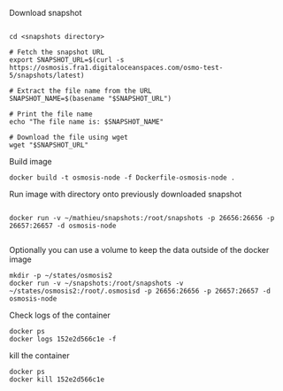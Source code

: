 

Download snapshot

```

cd <snapshots directory>

# Fetch the snapshot URL
export SNAPSHOT_URL=$(curl -s https://osmosis.fra1.digitaloceanspaces.com/osmo-test-5/snapshots/latest)

# Extract the file name from the URL
SNAPSHOT_NAME=$(basename "$SNAPSHOT_URL")

# Print the file name
echo "The file name is: $SNAPSHOT_NAME"

# Download the file using wget
wget "$SNAPSHOT_URL"

```

Build image

```
docker build -t osmosis-node -f Dockerfile-osmosis-node .
```


Run image with directory onto previously downloaded snapshot
```

docker run -v ~/mathieu/snapshots:/root/snapshots -p 26656:26656 -p 26657:26657 -d osmosis-node


```

Optionally you can use a volume to keep the data outside of the docker image


```
mkdir -p ~/states/osmosis2
docker run -v ~/snapshots:/root/snapshots -v ~/states/osmosis2:/root/.osmosisd -p 26656:26656 -p 26657:26657 -d osmosis-node
```



Check logs of the container

```
docker ps
docker logs 152e2d566c1e -f
```


kill the container

```
docker ps
docker kill 152e2d566c1e
```
